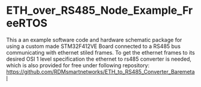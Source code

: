 # ETH_over_RS485_Node_Example_FreeRTOS
This a an example software code and hardware schematic package for using a custom made STM32F412VE Board connected to a RS485 bus communicating with ethernet stiled frames. To get the ethernet frames to its desired OSI 1 level specification the ethernet to rs485 converter is needed, which is also provided for free under following repository: https://github.com/RDMsmartnetworks/ETH_to_RS485_Converter_Baremetal

